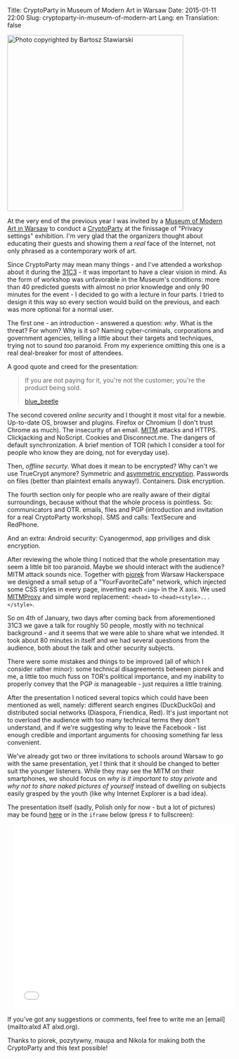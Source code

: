 Title: CryptoParty in Museum of Modern Art in Warsaw
Date: 2015-01-11 22:00
Slug: cryptoparty-in-museum-of-modern-art
Lang: en
Translation: false

<a href="http://artmuseum.pl/en/muzeum">
  <img title="Photo copyrighted by Bartosz Stawiarski" class="article-img" src="/images/06_cryptoparty_msn/cryptopartymsn.jpg" style="height: 400px; width:auto;">
</a>

At the very end of the previous year I was invited by a [Museum of Modern Art in Warsaw](http://artmuseum.pl/en/muzeum) to conduct a [CryptoParty](https://en.wikipedia.org/wiki/CryptoParty) at the finissage of "Privacy settings" exhibition. I'm very glad that the organizers thought about educating their guests and showing them a *real* face of the Internet, not only phrased as a contemporary work of art.

Since CryptoParty may mean many things - and I've attended a workshop about it during the [31C3](https://en.wikipedia.org/wiki/Chaos_Communication_Congress) - it was important to have a clear vision in mind. As the form of workshop was unfavorable in the Museum's conditions: more than 40 predicted guests with almost no prior knowledge and only 90 minutes for the event - I decided to go with a lecture in four parts. I tried to design it this way so every section would build on the previous, and each was more optional for a normal user.

The first one - an introduction - answered a question: *why*. What is the threat? For whom? Why is it so? Naming cyber-criminals, corporations and government agencies, telling a little about their targets and techniques, trying not to sound *too* paranoid. From my experience omitting this one is a real deal-breaker for most of attendees.

A good quote and creed for the presentation:

>If you are not paying for it, you're not the customer; you're the product being sold.
>
>[blue_beetle](http://www.metafilter.com/95152/Userdriven-discontent#3256046)

The second covered *online security* and I thought it most vital for a newbie. Up-to-date OS, browser and plugins. Firefox or Chromium (I don't trust Chrome as much). The insecurity of an email. [MITM](https://en.wikipedia.org/wiki/Man-in-the-middle_attack) attacks and HTTPS. Clickjacking and NoScript. Cookies and Disconnect.me. The dangers of default synchronization. A brief mention of TOR (which I consider a tool for people who know they are doing, not for everyday use).

Then, *offline securty*. What does it mean to be encrypted? Why can't we use TrueCrypt anymore? Symmetric and [asymmetric encryption](https://en.wikipedia.org/wiki/Public-key_cryptography). Passwords on files (better than plaintext emails anyway!). Containers. Disk encryption.

The fourth section only for people who are really aware of their digital surroundings, because without that the whole process is pointless. So: communicators and OTR. emails, files and PGP (introduction and invitation for a real CryptoParty workshop). SMS and calls: TextSecure and RedPhone.

And an extra: Android security: Cyanogenmod, app priviliges and disk encryption.

After reviewing the whole thing I noticed that the whole presentation may seem a little bit too paranoid. Maybe we should interact with the audience? MITM attack sounds nice. Together with [piorek](http://piorekf.org/) from Warsaw Hackerspace we designed a small setup of a "YourFavoriteCafe" network, which injected some CSS styles in every page, inverting each `<img>` in the X axis. We used [MITMProxy](https://mitmproxy.org/) and simple word replacement: `<head>` to `<head><style>...</style>`.

So on 4th of January, two days after coming back from aforementioned 31C3 we gave a talk for roughly 50 people, mostly with no technical background - and it seems that we were able to share what we intended. It took about 80 minutes in itself and we had several questions from the audience, both about the talk and other security subjects.

There were some mistakes and things to be improved (all of which I consider rather minor): some technical disagreements between piorek and me, a little too much fuss on TOR's political importance, and my inability to properly convey that the PGP *is* manageable - just requires a little training.

After the presentation I noticed several topics which could have been mentioned as well, namely: different search engines (DuckDuckGo) and distributed social networks (Diaspora, Friendica, Red). It's just important not to overload the audience with too many technical terms they don't understand, and if we're suggesting why to leave the Facebook - list enough credible and important arguments for choosing something far less convenient.

We've already got two or three invitations to schools around Warsaw to go with the same presentation, yet I think that it should be changed to better suit the younger listeners. While they may see the MITM on their smartphones, we should focus on *why is it important to stay private* and *why not to share naked pictures of yourself* instead of dwelling on subjects easily grasped by the youth (like why Internet Explorer is a bad idea).

The presentation itself (sadly, Polish only for now - but a lot of pictures) may be found [here](http://slides.com/pawelchojnacki/cryptopartymsn) or in the `iframe` below (press `F` to fullscreen):

<div style="text-align: center; margin: 1em;">
  <iframe src="//slides.com/pawelchojnacki/cryptopartymsn/embed?style=hidden" width="500" height="420" scrolling="no" frameborder="0" webkitallowfullscreen mozallowfullscreen allowfullscreen></iframe>
</div>

If you've got any suggestions or comments, feel free to write me an [email](mailto:alxd AT alxd.org).

Thanks to piorek, pozytywny, maupa and Nikola for making both the CryptoParty and this text possible!
